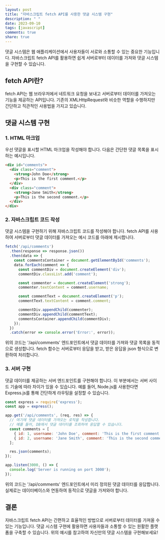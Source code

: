 ```yaml
---
layout: post
title: "자바스크립트 fetch API를 사용한 댓글 시스템 구현"
description: " "
date: 2023-09-10
tags: [javascript]
comments: true
share: true
---
```


댓글 시스템은 웹 애플리케이션에서 사용자들이 서로와 소통할 수 있는 중요한 기능입니다. 자바스크립트 fetch API를 활용하면 쉽게 서버로부터 데이터를 가져와 댓글 시스템을 구현할 수 있습니다.

## fetch API란?

fetch API는 웹 브라우저에서 네트워크 요청을 보내고 서버로부터 데이터를 가져오는 기능을 제공하는 API입니다. 기존의 XMLHttpRequest와 비슷한 역할을 수행하지만 간단하고 직관적인 사용법을 가지고 있습니다.

## 댓글 시스템 구현

### 1. HTML 마크업

우선 댓글을 표시할 HTML 마크업을 작성해야 합니다. 다음은 간단한 댓글 목록을 표시하는 예시입니다.

```html
<div id="comments">
  <div class="comment">
    <strong>John Doe</strong>
    <p>This is the first comment.</p>
  </div>
  <div class="comment">
    <strong>Jane Smith</strong>
    <p>This is the second comment.</p>
  </div>
</div>
```

### 2. 자바스크립트 코드 작성

댓글 시스템을 구현하기 위해 자바스크립트 코드를 작성해야 합니다. fetch API를 사용하여 서버로부터 댓글 데이터를 가져오는 예시 코드를 아래에 제시합니다.

```javascript
fetch('/api/comments')
  .then(response => response.json())
  .then(data => {
    const commentsContainer = document.getElementById('comments');
    data.forEach(comment => {
      const commentDiv = document.createElement('div');
      commentDiv.classList.add('comment');

      const commenter = document.createElement('strong');
      commenter.textContent = comment.username;

      const commentText = document.createElement('p');
      commentText.textContent = comment.comment;

      commentDiv.appendChild(commenter);
      commentDiv.appendChild(commentText);
      commentsContainer.appendChild(commentDiv);
    });
  })
  .catch(error => console.error('Error:', error));
```

위의 코드는 '/api/comments' 엔드포인트에서 댓글 데이터를 가져와 댓글 목록을 동적으로 생성합니다. fetch 함수는 서버로부터 응답을 받고, 받은 응답을 json 형식으로 변환하여 처리합니다.

### 3. 서버 구현

댓글 데이터를 제공하는 서버 엔드포인트를 구현해야 합니다. 이 부분에서는 서버 사이드 기술에 따라 차이가 있을 수 있습니다. 예를 들어, Node.js를 사용한다면 Express.js를 통해 간단하게 라우팅을 설정할 수 있습니다.

```javascript
const express = require('express');
const app = express();

app.get('/api/comments', (req, res) => {
  // 여기에 댓글 데이터를 가져오는 로직을 작성합니다.
  // 예를 들어, DB에서 댓글 데이터를 조회하여 응답할 수 있습니다.
  const comments = [
    { id: 1, username: 'John Doe', comment: 'This is the first comment.' },
    { id: 2, username: 'Jane Smith', comment: 'This is the second comment.' }
  ];

  res.json(comments);
});

app.listen(3000, () => {
  console.log('Server is running on port 3000');
});
```

위의 코드는 '/api/comments' 엔드포인트에서 미리 정의된 댓글 데이터를 응답합니다. 실제로는 데이터베이스와 연동하여 동적으로 댓글을 가져와야 합니다.

## 결론

자바스크립트 fetch API는 간편하고 효율적인 방법으로 서버로부터 데이터를 가져올 수 있는 기능입니다. 댓글 시스템 구현에 활용하면 사용자들과 소통할 수 있는 원활한 플랫폼을 구축할 수 있습니다. 위의 예시를 참고하여 자신만의 댓글 시스템을 구현해보세요!
